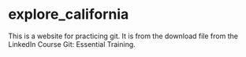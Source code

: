 # explore_california


This is a website for practicing git.  It is from the download file from the LinkedIn Course Git: Essential Training.
